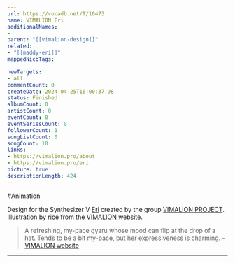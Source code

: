 ```yaml
---
url: https://vocadb.net/T/10473
name: VIMALION Eri
additionalNames: 
- 
parent: "[[vimalion-design]]"
related:
- "[[maddy-eri]]"
mappedNicoTags:

newTargets:
- all
commentCount: 0
createDate: 2024-04-25T16:00:37.98
status: Finished
albumCount: 0
artistCount: 0
eventCount: 0
eventSeriesCount: 0
followerCount: 1
songListCount: 0
songCount: 10
links: 
- https://vimalion.pro/about
- https://vimalion.pro/eri
picture: true
descriptionLength: 424
---
```


#Animation

Design for the Synthesizer V [Eri](https://vocadb.net/Ar/125668) created by the group [VIMALION PROJECT](https://vocadb.net/Ar/110180). Illustration by [rice](https://vocadb.net/Ar/69939) from the [VIMALION website](https://vimalion.pro/).

 > A refreshing, my-pace gyaru whose mood can flip at the drop of a hat. Tends to be a bit my-pace, but her expressiveness is charming. \- [VIMALION website](https://vimalion.pro/eri)

---


